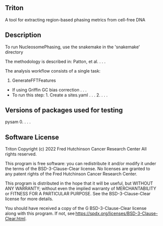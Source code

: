 ## Triton
A tool for extracting region-based phasing metrics from cell-free DNA

## Description
To run NucleosomePhasing, use the snakemake in the 'snakemake' directory

The methodology is described in:
Patton, et al. . . .

The analysis workflow consists of a single task:

1. GenerateFFTFeatures
  -  If using Griffin GC bias correction . . .
  -  To run this step:
    1. Create a sites.yaml . . .
    2. . . .

## Versions of packages used for testing
pysam 0. . . .

## Software License
Triton Copyright (c) 2022 Fred Hutchinson Cancer Research Center
All rights reserved.

This program is free software: you can redistribute it and/or modify it under the terms of the BSD-3-Clause-Clear license. No licenses are granted to any patent rights of the Fred Hutchinson Cancer Research Center.  

This program is distributed in the hope that it will be useful, but WITHOUT ANY WARRANTY; without even the implied warranty of MERCHANTABILITY or FITNESS FOR A PARTICULAR PURPOSE. See the BSD-3-Clause-Clear license for more details.  

You should have received a copy of the G BSD-3-Clause-Clear license along with this program. If not, see https://spdx.org/licenses/BSD-3-Clause-Clear.html. 
